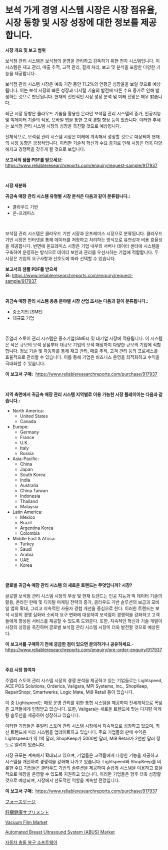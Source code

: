 <p><h1>보석 가게 경영 시스템 시장은 시장 점유율, 시장 동향 및 시장 성장에 대한 정보를 제공합니다.</h1></p><p><strong>시장 개요 및 보고 범위</strong></p>
<p><p>보석점 관리 시스템은 보석점의 운영을 관리하고 감독하기 위한 전자 시스템입니다. 이 시스템은 재고 관리, 매출 추적, 고객 관리, 결제 처리, 보고 및 분석을 포함한 다양한 기능을 제공합니다. </p><p>보석점 관리 시스템 시장은 예측 기간 동안 11.2%의 연평균 성장율을 보일 것으로 예상됩니다. 이는 보석 시장의 빠른 성장과 디지털 기술의 발전에 따른 수요 증가로 인해 발생하는 것으로 판단됩니다. 현재의 전반적인 시장 성장 분석 및 미래 전망은 매우 밝습니다.</p><p>최근 시장 동향은 클라우드 기술을 활용한 온라인 보석점 관리 시스템의 증가, 인공지능 및 빅데이터 기술의 적용, 모바일 앱을 통한 고객 경험 향상 등이 있습니다. 이러한 추세는 보석점 관리 시스템 시장의 성장을 촉진할 것으로 예상됩니다. </p><p>전체적으로, 보석점 관리 시스템 시장은 미래에 계속해서 성장할 것으로 예상되며 현재의 시장 동향은 긍정적입니다. 이러한 기술적 혁신과 수요 증가로 인해 시장은 더욱 다양해지고 경쟁력을 갖추게 될 것으로 보입니다.</p></p>
<p><strong>보고서의 샘플 PDF를 받으세요:</strong> <a href="https://www.reliableresearchreports.com/enquiry/request-sample/917937">https://www.reliableresearchreports.com/enquiry/request-sample/917937</a></p>
<p>&nbsp;</p>
<p><strong>시장 세분화</strong></p>
<p><strong>귀금속 매장 관리 시스템 유형별 시장 분석은 다음과 같이 분류됩니다.:</strong></p>
<p><ul><li>클라우드 기반</li><li>온-프레미스</li></ul></p>
<p>&nbsp;</p>
<p><p>보석점 관리 시스템은 클라우드 기반 시장과 온프레미스 시장으로 분류됩니다. 클라우드 기반 시장은 인터넷을 통해 데이터를 저장하고 처리하는 방식으로 유연성과 비용 효율성을 제공합니다. 반면에 온프레미스 시장은 기업 내부의 서버나 데이터 센터에 시스템을 구축하여 운영하는 방식으로 데이터 보안과 관리를 우선시하는 기업에 적합합니다. 두 시장은 기업의 요구사항과 선호도에 따라 선택할 수 있습니다.</p></p>
<p><strong>보고서의 샘플 PDF를 받으세요:</strong>&nbsp;<a href="https://www.reliableresearchreports.com/enquiry/request-sample/917937">https://www.reliableresearchreports.com/enquiry/request-sample/917937</a></p>
<p>&nbsp;</p>
<p><strong> 귀금속 매장 관리 시스템 응용 분야별 시장 산업 조사는 다음과 같이 분류됩니다.:</strong></p>
<p><ul><li>중소기업 (SME)</li><li>대규모 기업</li></ul></p>
<p>&nbsp;</p>
<p><p>쥬얼리 스토어 관리 시스템은 중소기업(SMEs) 및 대기업 시장에 적용됩니다. 이 시스템은 작은 규모의 보석 상점부터 대규모 기업의 보석 매장까지 다양한 규모의 기업에 적합합니다. 정보 기술 및 자동화를 통해 재고 관리, 매출 추적, 고객 관리 등의 프로세스를 효율적으로 관리할 수 있습니다. 이를 통해 기업은 비즈니스 운영을 최적화하고 수익을 극대화할 수 있습니다.</p></p>
<p><strong>이 보고서 구매:</strong>&nbsp; <a href="https://www.reliableresearchreports.com/purchase/917937">https://www.reliableresearchreports.com/purchase/917937</a></p>
<p>&nbsp;</p>
<p><strong>지역 측면에서 귀금속 매장 관리 시스템 지역별로 이용 가능한 시장 플레이어는 다음과 같습니다.:</strong></p>
<p><ul>
    <li>
        North America:
        <ul>
            <li>United States</li>
            <li>Canada</li>
        </ul>
    </li>
    <li>
        Europe:
        <ul>
            <li>Germany</li>
            <li>France</li>
            <li>U.K.</li>
            <li>Italy</li>
            <li>Russia</li>
        </ul>
    </li>
    <li>
        Asia-Pacific:
        <ul>
            <li>China</li>
            <li>Japan</li>
            <li>South Korea</li>
            <li>India</li>
            <li>Australia</li>
            <li>China Taiwan</li>
            <li>Indonesia</li>
            <li>Thailand</li>
            <li>Malaysia</li>
        </ul>
    </li>
    <li>
        Latin America:
        <ul>
            <li>Mexico</li>
            <li>Brazil</li>
            <li>Argentina Korea</li>
            <li>Colombia</li>
        </ul>
    </li>
    <li>
        Middle East & Africa:
        <ul>
            <li>Turkey</li>
            <li>Saudi</li>
            <li>Arabia</li>
            <li>UAE</li>
            <li>Korea</li>
        </ul>
    </li>
    </ul></p>
<p>&nbsp;</p>
<p><strong>글로벌 귀금속 매장 관리 시스템 의 새로운 트렌드는 무엇입니까? 시장?</strong></p>
<p><p>글로벌 보석점 관리 시스템 시장의 부상 및 현재 트렌드는 인공 지능과 빅 데이터 기술의 활용, 온라인 판매 및 디지털 마케팅 전략의 증가, 클라우드 기반 솔루션의 보급과 모바일 앱의 확대, 그리고 지속적인 사용자 경험 개선을 중심으로 한다. 이러한 트렌드는 보석 시장의 경쟁 심화와 소비자 요구 변화에 대응하여 보석점이 경쟁력을 강화하고 고객들에게 향상된 서비스를 제공할 수 있도록 도와준다. 또한, 지속적인 혁신과 기술 개발이 시장의 성장을 촉진하며 글로벌 보석점 관리 시스템 시장이 더욱 발전할 것으로 예상된다.</p></p>
<p><strong>이 보고서를 구매하기 전에 궁금한 점이 있으면 문의하거나 공유하세요.</strong>- <a href="https://www.reliableresearchreports.com/enquiry/pre-order-enquiry/917937">https://www.reliableresearchreports.com/enquiry/pre-order-enquiry/917937</a></p>
<p>&nbsp;</p>
<p><strong>주요 시장 참여자</strong></p>
<p><p>주얼리 스토어 관리 시스템 시장의 경쟁 분석을 제공하고 있는 기업들로는 Lightspeed, ACE POS Solutions, Orderica, Valigara, MPI Systems, Inc., ShopKeep, RepairShopr, Smartwerks, Logic Mate, Mi9 Retail 등이 있습니다. </p><p>이 중 Lightspeed는 매장 운영 관리를 위한 통합 시스템을 제공하여 전세계적으로 폭넓은 고객들에게 인정받고 있습니다. 또한, Valigara는 새로운 트렌드에 맞는 디지턈 마케팅 솔루션을 제공하여 성장하고 있습니다.</p><p>이러한 기업들은 주얼리 스토어 관리 시스템 시장에서 지속적으로 성장하고 있으며, 최신 트렌드에 따라 시스템을 업데이트하고 있습니다. 주요 기업들의 판매 수익은 Lightspeed가 약 1억 달러, ShopKeep가 5000만 달러, Mi9 Retail가 2천만 달러 정도로 알려져 있습니다.</p><p>시장 규모는 계속해서 확대되고 있으며, 기업들은 고객들에게 다양한 기능을 제공하고 시스템을 개선하여 경쟁력을 강화해 나가고 있습니다. Lightspeed와 ShopKeep를 비롯한 주요 기업들은 클라우드 기반의 솔루션을 제공하여 손쉽게 시스템을 이용하고 효율적으로 매장을 운영할 수 있도록 지원하고 있습니다. 이러한 기업들은 향후 더욱 성장할 것으로 예상되며, 시장에서 선도적인 역할을 계속할 전망입니다.</p></p>
<p><strong>이 보고서 구매:</strong>&nbsp;&nbsp;<a href="https://www.reliableresearchreports.com/purchase/917937">https://www.reliableresearchreports.com/purchase/917937</a></p>
<p><p><a href="https://medium.com/@jlrg110/%E5%8A%9B%E3%82%B2%E3%83%BC%E3%82%B8%E5%B8%82%E5%A0%B4%E3%81%AE%E5%88%86%E6%9E%90-%E3%82%B0%E3%83%AD%E3%83%BC%E3%83%90%E3%83%AB%E7%94%A3%E6%A5%AD%E3%81%AE%E5%B1%95%E6%9C%9B%E3%81%8A%E3%82%88%E3%81%B3%E4%BA%88%E6%B8%AC-2024%E5%B9%B4%E3%81%8B%E3%82%892031%E5%B9%B4-e457fb5c63c1">フォースゲージ</a></p><p><a href="https://github.com/wkuactfdzwizk06/Market-Research-Report-List-1/blob/main/7629733183555.md">肝臓健康サプリメント</a></p><p><a href="https://view.publitas.com/reportprime-1/vacuum-film-market-research-report-provides-thorough-industry-overview-which-offers-an-in-depth-analysis-of-product-trends-and-new-market-divisions/">Vacuum Film Market</a></p><p><a href="https://github.com/BryceTownsendr/Market-Research-Report-List-3/blob/main/automated-breast-ultrasound-system-abus-market.md">Automated Breast Ultrasound System (ABUS) Market</a></p><p><a href="https://github.com/akzkkws047661437/Market-Research-Report-List-1/blob/main/6592144183610.md">자동차 충돌 복구 소프트웨어</a></p></p>
